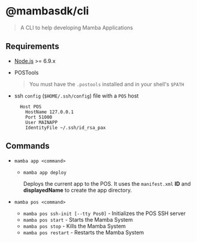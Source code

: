 # @mambasdk/cli

> A CLI to help developing Mamba Applications

## Requirements

* [Node.js](http://nodejs.org/) >= 6.9.x
* POSTools

  > You must have the `.postools` installed and in your shell's `$PATH`

* ssh `config` (`$HOME/.ssh/config`) file with a `POS` host

  ```text
    Host POS
      HostName 127.0.0.1
      Port 51000
      User MAINAPP
      IdentityFile ~/.ssh/id_rsa_pax
   ```

## Commands

* `mamba app <command>`
  * `mamba app deploy`

    Deploys the current app to the POS. It uses the `manifest.xml` **ID** and **displayedName** to create the app directory.

* `mamba pos <command>`
  * `mamba pos ssh-init [--tty Pos0]` - Initializes the POS SSH server
  * `mamba pos start` - Starts the Mamba System
  * `mamba pos stop` - Kills the Mamba System
  * `mamba pos restart` - Restarts the Mamba System